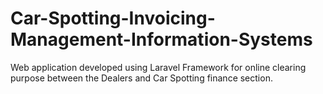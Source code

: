 # Car-Spotting-Invoicing-Management-Information-Systems
Web application developed using Laravel Framework for online clearing purpose between the Dealers and Car Spotting finance section. 
